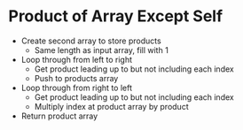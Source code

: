 # Product of Array Except Self

- Create second array to store products
  - Same length as input array, fill with 1
- Loop through from left to right
  - Get product leading up to but not including each index
  - Push to products array
- Loop through from right to left
  - Get product leading up to but not including each index
  - Multiply index at product array by product
- Return product array
